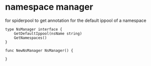 # namespace manager

for spiderpool to get annotation for the default ippool of a namespace

```
type NsManager interface {
    GetDefaultIppool(nsName string)
    GetNamespaces()
}

func NewNsManager NsManager() {

}

```
